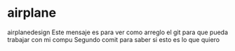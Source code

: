 # airplane
airplanedesign
Este mensaje es para ver como arreglo el git para que pueda trabajar con mi compu
Segundo comit para saber si esto es lo que quiero